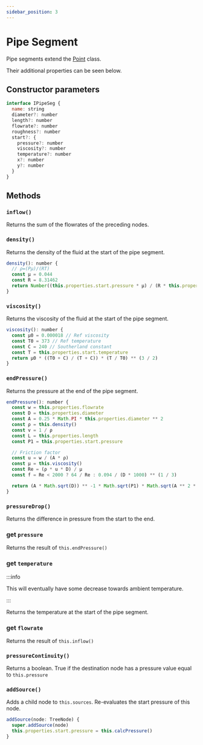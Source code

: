 ```yaml
---
sidebar_position: 3
---
```


# Pipe Segment

Pipe segments extend the [Point](/docs/model/Point) class.

Their additional properties can be seen below.

## Constructor parameters

```js
interface IPipeSeg {
  name: string
  diameter?: number
  length?: number
  flowrate?: number
  roughness?: number
  start?: {
    pressure?: number
    viscosity?: number
    temperature?: number
    x?: number
    y?: number
  }
}
```

## Methods

### `inflow()`

Returns the sum of the flowrates of the preceding nodes.

### `density()`

Returns the density of the fluid at the start of the pipe segment.

```js
density(): number {
  // ρ=(Pμ)/(RT)
  const μ = 0.044
  const R = 8.31462
  return Number((this.properties.start.pressure * μ) / (R * this.properties.start.temperature))
}
```

### `viscosity()`

Returns the viscosity of the fluid at the start of the pipe segment.

```js
viscosity(): number {
  const μ0 = 0.000018 // Ref viscosity
  const T0 = 373 // Ref temperature
  const C = 240 // Southerland constant
  const T = this.properties.start.temperature
  return μ0 * ((T0 + C) / (T + C)) * (T / T0) ** (3 / 2)
}
```

### `endPressure()`

Returns the pressure at the end of the pipe segment.

```js
endPressure(): number {
  const w = this.properties.flowrate
  const D = this.properties.diameter
  const A = 0.25 * Math.PI * this.properties.diameter ** 2
  const ρ = this.density()
  const v = 1 / ρ
  const L = this.properties.length
  const P1 = this.properties.start.pressure

  // Friction factor
  const u = w / (A * ρ)
  const μ = this.viscosity()
  const Re = (ρ * u * D) / μ
  const f = Re < 2000 ? 64 / Re : 0.094 / (D * 1000) ** (1 / 3)

  return (A * Math.sqrt(D)) ** -1 * Math.sqrt(P1) * Math.sqrt(A ** 2 * D * P1 - f * L * v * w ** 2)
}
```

### `pressureDrop()`

Returns the difference in pressure from the start to the end.

### get `pressure`

Returns the result of `this.endPressure()`

### get `temperature`

:::info

This will eventually have some decrease towards ambient temperature.

:::

Returns the temperature at the start of the pipe segment.

### get `flowrate`

Returns the result of `this.inflow()`

### `pressureContinuity()`

Returns a boolean. True if the destination node has a pressure value equal to `this.pressure`

### `addSource()`

Adds a child node to `this.sources`. Re-evaluates the start pressure of this node.

```js
addSource(node: TreeNode) {
  super.addSource(node)
  this.properties.start.pressure = this.calcPressure()
}
```
